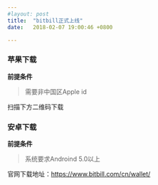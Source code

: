 ```yaml
---
#layout: post
title:  "bitbill正式上线"
date:   2018-02-07 19:00:46 +0800

---
```


### 苹果下载
	
**前提条件**		
>需要非中国区Apple id

扫描下方二维码下载

### 安卓下载
**前提条件**		
>系统要求Androind 5.0以上	
	
官网下载地址：https://www.bitbill.com/cn/wallet/

